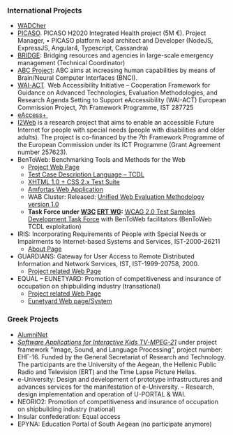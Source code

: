 
### International Projects
* [WADCher](https://wadcher.eu/)
* [PICASO](https://www.picaso-project.eu/). PICASO H2020 Integrated Health project (5M €). Project Manager, •	PICASO platform lead architect and Developer (NodeJS, ExpressJS, Angular4, Typescript, Cassandra) 
*   [BRIDGE](http://www.bridgeproject.eu/en): Bridging resources and agencies in large-scale emergency management (Technical Coordinator)
*   [ABC Project](http://www.abc-project.eu/): ABC aims at increasing human capabilities by means of Brain/Neural Computer Interfaces (BNCI).
*   [WAI-ACT](http://www.w3.org/WAI/ACT/)  Web Accessibility Initiative – Cooperation Framework for Guidance on Advanced Technologies, Evaluation Methodologies, and Research Agenda Setting to Support eAccessibility (WAI-ACT) European Commission Project, 7th Framework Programme, IST 287725
*   [eAccess+ ](http://www.eaccessplus.eu/)
*   [I2Web](http://i2web.eu/) is a research project that aims to enable an accessible Future Internet for people with special needs (people with disabilities and older adults). The project is co-financed by the 7th Framework Programme of the European Commission under its ICT Programme (Grant Agreement number 257623).
*   BenToWeb: Benchmarking Tools and Methods for the Web
    *   [Project Web Page](http://www.bentoweb.org/)
    *   [Test Case Description Language – <acronym>TCDL</acronym>](http://bentoweb.org/refs/TCDL1.1)
    *   [XHTML 1.0 + CSS 2.x Test Suite](http://www.bentoweb.org/ts/XHTML1/)
    *   [Amfortas Web Application](http://www.bentoweb.org/amfortas/)
    *   WAB Cluster: Released: [Unified Web Evaluation Methodology version 1.0](http://www.wabcluster.org/uwem1/)
    *   **Task Force under [W3C](http://www.w3.org/) [ERT WG](http://www.w3.org/WAI/ER/Overview.html):** [<acronym title="Web Content Accessibility Guidelines">WCAG</acronym> 2.0 Test Samples Development Task Force](http://www.w3.org/WAI/ER/2006/tests/tests-tf) with BenToWeb facilitators (BenToWeb TCDL exploitation)
*   IRIS: Incorporating Requirements of People with Special Needs or Impairments to Internet-based Systems and Services, IST-2000-26211
    *   [About Page](https://sites.google.com/site/evlachog/iris/default.htm)
*   GUARDIANS: Gateway for User Access to Remote Distributed Information and Network Services, IST, IST-1999-20758, 2000.
    *   [Project related Web Page](http://www.fdgroup.com/guardians/)
*   EQUAL – EUNETYARD: Promotion of competitiveness and insurance of occupation on shipbuilding industry (transational)
    *   [Project related Web Page](http://www.labor-ministry.gr/ekt/equal/)
    *   [Eunetyard Web page/System](http://www.eunetyard.net/)

### Greek Projects

*   [AlumniNet](http://alumin.aegean.gr/)
*   _[Software Applications for Interactive Kids TV-MPEG-21](http://www.developer21.gr/)_ under project framework “Image, Sound, and Language Processing”, project number: EHΓ-16\. Funded by the General Secretariat of Research and Technology. The participants are the University of the Aegean, the Hellenic Public Radio and Television (ERT) and the Time Lapse Picture Hellas.
*   e-University: Design and development of prototype infrastructures and advances services for the manifestation of e-University. – Research, design implementation and operation of U-PORTAL & WAI.
*   NEORIO2: Promotion of competitiveness and insurance of occupation on shipbuilding industry (national)
*   Insular confederation: Equal access
*   EPYNA: Education Portal of South Aegean (no participate anymore)
